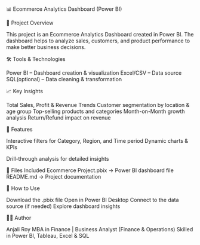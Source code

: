 📊 Ecommerce Analytics Dashboard (Power BI)

📌 Project Overview

This project is an Ecommerce Analytics Dashboard created in Power BI.
The dashboard helps to analyze sales, customers, and product performance to make better business decisions.

🛠 Tools & Technologies

Power BI – Dashboard creation & visualization
Excel/CSV – Data source
SQL(optional) – Data cleaning & transformation

📈 Key Insights

Total Sales, Profit & Revenue Trends
Customer segmentation by location & age group
Top-selling products and categories
Month-on-Month growth analysis
Return/Refund impact on revenue

🎯 Features

Interactive filters for Category, Region, and Time period
Dynamic charts & KPIs

Drill-through analysis for detailed insights

📂 Files Included
Ecommerce Project.pbix → Power BI dashboard file
README.md → Project documentation

🚀 How to Use

Download the .pbix file
Open in Power BI Desktop
Connect to the data source (if needed)
Explore dashboard insights

👩‍💻 Author

Anjali Roy
MBA in Finance | Business Analyst (Finance & Operations)
Skilled in Power BI, Tableau, Excel & SQL
